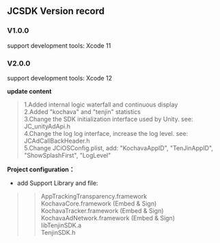 
## JCSDK Version record

### V1.0.0
 support development tools: Xcode 11

### V2.0.0
 support development tools: Xcode 12

**update content**  
>1.Added internal logic waterfall and continuous display  
>2.Added "kochava" and "tenjin" statistics  
>3.Change the SDK initialization interface used by Unity. see: JC_unityAdApi.h  
>4.Change the log log interface, increase the log level.  see: JCAdCallBackHeader.h  
>5.Change JCiOSConfig.plist, add: "KochavaAppID", "TenJinAppID", "ShowSplashFirst", "LogLevel"  

**Project configuration：**  
* add Support Library and file:  
>> AppTrackingTransparency.framework  
>> KochavaCore.framework               (Embed & Sign)  
>> KochavaTracker.framework            (Embed & Sign)  
>> KochavaAdNetwork.framework          (Embed & Sign)  
>> libTenjinSDK.a  
>> TenjinSDK.h  


